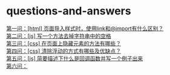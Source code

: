 # questions-and-answers
<a href="HTML/2022-4-13/one-answer.md">第一问：[html] 页面导入样式时，使用link和@import有什么区别？</a><br/>
<a href="JS/2022-4-13/[js] 写一个方法去掉字符串中的空格.md">第二问：[js] 写一个方法去掉字符串中的空格</a><br/>
<a href="CSS/2022-4-13/[css] 在页面上隐藏元素的方法有哪些？.md">第三问：[css] 在页面上隐藏元素的方法有哪些？</a><br/>
<a href="CSS/2022-4-14/[css] 清除浮动的方式有哪些及优缺点？.md">第四问：[css] 清除浮动的方式有哪些及优缺点？</a><br/>
<a href="JS/2022-4-14/[js] 简要描述下什么是回调函数并写一个例子出来.md">第五问：[js] 简要描述下什么是回调函数并写一个例子出来</a><br/>
<a href="">第六问：</a>
